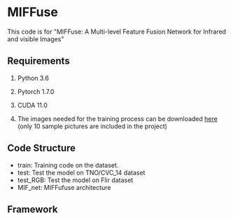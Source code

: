 # MIFFuse

This code is for "MIFFuse: A Multi-level Feature Fusion Network for Infrared and visible Images"



## Requirements

1. Python 3.6

2. Pytorch 1.7.0

3. CUDA 11.0
4. The images needed for the training process can be downloaded [here](https://1drv.ms/w/s!Ak33bhBC1gcvgaVyqKmtyWEtgWEDEQ?e=WTDaxR) (only 10 sample pictures are included in the project)

## Code Structure

 - train: Training code  on the dataset.
 - test: Test the model on TNO/CVC_14 dataset
 - test_RGB: Test the model on Flir dataset
 - MIF_net: MIFFufuse architecture  
## Framework

